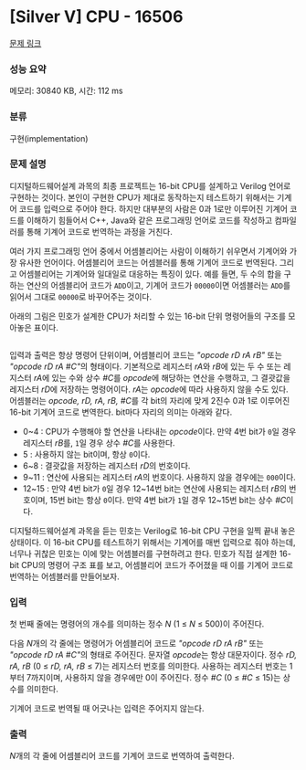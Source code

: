 # [Silver V] CPU - 16506 

[문제 링크](https://www.acmicpc.net/problem/16506) 

### 성능 요약

메모리: 30840 KB, 시간: 112 ms

### 분류

구현(implementation)

### 문제 설명

<p>디지털하드웨어설계 과목의 최종 프로젝트는 16-bit CPU를 설계하고 Verilog 언어로 구현하는 것이다. 본인이 구현한 CPU가 제대로 동작하는지 테스트하기 위해서는 기계어 코드를 입력으로 주어야 한다. 하지만 대부분의 사람은 0과 1로만 이루어진 기계어 코드를 이해하기 힘들어서 C++, Java와 같은 프로그래밍 언어로 코드를 작성하고 컴파일러를 통해 기계어 코드로 번역하는 과정을 거친다.</p>

<p>여러 가지 프로그래밍 언어 중에서 어셈블리어는 사람이 이해하기 쉬우면서 기계어와 가장 유사한 언어이다. 어셈블리어 코드는 어셈블러를 통해 기계어 코드로 번역된다. 그리고 어셈블리어는 기계어와 일대일로 대응하는 특징이 있다. 예를 들면, 두 수의 합을 구하는 연산의 어셈블리어 코드가 <code>ADD</code>이고, 기계어 코드가 <code>00000</code>이면 어셈블러는 <code>ADD</code>를 읽어서 그대로 <code>00000</code>로 바꾸어주는 것이다.</p>

<p>아래의 그림은 민호가 설계한 CPU가 처리할 수 있는 16-bit 단위 명령어들의 구조를 모아놓은 표이다.</p>

<p style="text-align: center;"><img alt="" src=""></p>

<p>입력과 출력은 항상 명령어 단위이며, 어셈블리어 코드는 <em>"opcode rD rA rB"</em> 또는 <em>"opcode rD rA #C"</em>의 형태이다. 기본적으로 레지스터 <em>rA</em>와 <em>rB</em>에 있는 두 수 또는 레지스터 <em>rA</em>에 있는 수와 상수 <em>#C</em>를 <em>opcode</em>에 해당하는 연산을 수행하고, 그 결괏값을 레지스터 <em>rD</em>에 저장하는 명령어이다. <em>rA</em>는 <em>opcode</em>에 따라 사용하지 않을 수도 있다. 어셈블러는 <em>opcode, rD, rA, rB, #C</em>를 각 bit의 자리에 맞게 2진수 0과 1로 이루어진 16-bit 기계어 코드로 변역한다. bit마다 자리의 의미는 아래와 같다.</p>

<ul>
	<li>0~4 : CPU가 수행해야 할 연산을 나타내는 <em>opcode</em>이다. 만약 4번 bit가 <code>0</code>일 경우 레지스터 <em>rB</em>를, <code>1</code>일 경우 상수 <em>#C</em>를 사용한다.</li>
	<li>5 : 사용하지 않는 bit이며, 항상 <code>0</code>이다.</li>
	<li>6~8 : 결괏값을 저장하는 레지스터 <em>rD</em>의 번호이다.</li>
	<li>9~11 : 연산에 사용되는 레지스터 <em>rA</em>의 번호이다. 사용하지 않을 경우에는 <code>000</code>이다.</li>
	<li>12~15 : 만약 4번 bit가 <code>0</code>일 경우 12~14번 bit는 연산에 사용되는 레지스터 <em>rB</em>의 번호이며, 15번 bit는 항상 <code>0</code>이다. 만약 4번 bit가 <code>1</code>일 경우 12~15번 bit는 상수 <em>#C</em>이다.</li>
</ul>

<p>디지털하드웨어설계 과목을 듣는 민호는 Verilog로 16-bit CPU 구현을 일찍 끝내 놓은 상태이다. 이 16-bit CPU를 테스트하기 위해서는 기계어를 매번 입력으로 줘야 하는데, 너무나 귀찮은 민호는 이에 맞는 어셈블러를 구현하려고 한다. 민호가 직접 설계한 16-bit CPU의 명령어 구조 표를 보고, 어셈블리어 코드가 주어졌을 때 이를 기계어 코드로 번역하는 어셈블러를 만들어보자.</p>

### 입력 

 <p>첫 번째 줄에는 명령어의 개수를 의미하는 정수 <em>N</em> (1 ≤ <em>N</em> ≤ 500)이 주어진다.</p>

<p>다음 <em>N</em>개의 각 줄에는 명령어가 어셈블리어 코드로 <em>"opcode rD rA rB"</em> 또는 <em>"opcode rD rA #C"</em>의 형태로 주어진다. 문자열 <em>opcode</em>는 항상 대문자이다. 정수 <em>rD, rA, rB</em> (0 ≤ <em>rD, rA, rB</em> ≤ 7)는 레지스터 번호를 의미한다. 사용하는 레지스터 번호는 1부터 7까지이며, 사용하지 않을 경우에만 0이 주어진다. 정수 <em>#C</em> (0 ≤ <em>#C</em> ≤ 15)는 상수를 의미한다.</p>

<p>기계어 코드로 번역될 때 어긋나는 입력은 주어지지 않는다.</p>

### 출력 

 <p><em>N</em>개의 각 줄에 어셈블리어 코드를 기계어 코드로 번역하여 출력한다.</p>

